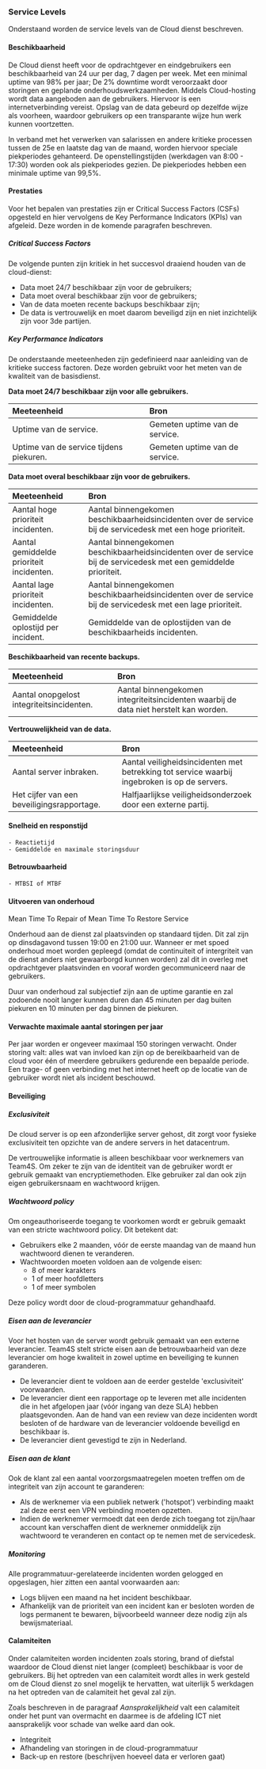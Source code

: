 ### Service Levels

Onderstaand worden de service levels van de Cloud dienst beschreven.

#### Beschikbaarheid

De Cloud dienst heeft voor de opdrachtgever en eindgebruikers een beschikbaarheid van 24 uur per dag, 7 dagen per week. Met een minimal uptime van 98% per jaar; De 2% downtime wordt veroorzaakt door storingen en geplande onderhoudswerkzaamheden. Middels Cloud-hosting wordt data aangeboden aan de gebruikers. Hiervoor is een internetverbinding vereist. Opslag van de data gebeurd op dezelfde wijze als voorheen, waardoor gebruikers op een transparante wijze hun werk kunnen voortzetten.


In verband met het verwerken van salarissen en andere kritieke processen tussen de 25e en laatste dag van de maand, worden hiervoor speciale piekperiodes gehanteerd. De openstellingstijden (werkdagen van 8:00 - 17:30) worden ook als piekperiodes gezien. De piekperiodes hebben een minimale uptime van 99,5%.

#### Prestaties

Voor het bepalen van prestaties zijn er Critical Success Factors (CSFs) opgesteld en hier vervolgens de Key Performance Indicators (KPIs) van afgeleid. Deze worden in de komende paragrafen beschreven.

##### Critical Success Factors

De volgende punten zijn kritiek in het succesvol draaiend houden van de cloud-dienst:

- Data moet 24/7 beschikbaar zijn voor de gebruikers;
- Data moet overal beschikbaar zijn voor de gebruikers;
- Van de data moeten recente backups beschikbaar zijn;
- De data is vertrouwelijk en moet daarom beveiligd zijn en niet inzichtelijk zijn voor 3de partijen.

##### Key Performance Indicators

De onderstaande meeteenheden zijn gedefinieerd naar aanleiding van de kritieke success factoren. Deze worden gebruikt voor het meten van de kwaliteit van de basisdienst.

__Data moet 24/7 beschikbaar zijn voor alle gebruikers.__

| Meeteenheid                             | Bron                           |
| :----------                             | :---                           |
| Uptime van de service.                  | Gemeten uptime van de service. |
| Uptime van de service tijdens piekuren. | Gemeten uptime van de service. |

__Data moet overal beschikbaar zijn voor de gebruikers.__

| Meeteenheid                              | Bron                                                                                                              |
| :----------                              | :---                                                                                                              |
| Aantal hoge prioriteit incidenten.       | Aantal binnengekomen beschikbaarheidsincidenten over de service bij de servicedesk met een hoge prioriteit.       |
| Aantal gemiddelde prioriteit incidenten. | Aantal binnengekomen beschikbaarheidsincidenten over de service bij de servicedesk met een gemiddelde prioriteit. |
| Aantal lage prioriteit incidenten.       | Aantal binnengekomen beschikbaarheidsincidenten over de service bij de servicedesk met een lage prioriteit.       |
| Gemiddelde oplostijd per incident.       | Gemiddelde van de oplostijden van de beschikbaarheids incidenten.                                                 |

__Beschikbaarheid van recente backups.__

| Meeteenheid                               | Bron                                                                                  |
| :----------                               | :---                                                                                  |
| Aantal onopgelost integriteitsincidenten. | Aantal binnengekomen integriteitsincidenten waarbij de data niet herstelt kan worden. |

__Vertrouwelijkheid van de data.__

| Meeteenheid                                | Bron                                                                                         |
| :----------                                | :---                                                                                         |
| Aantal server inbraken.                    | Aantal veiligheidsincidenten met betrekking tot service waarbij ingebroken is op de servers. |
| Het cijfer van een beveiligingsrapportage. | Halfjaarlijkse veiligheidsonderzoek door een externe partij.                                 |

#### Snelheid en responstijd

	- Reactietijd
	- Gemiddelde en maximale storingsduur

#### Betrouwbaarheid

	- MTBSI of MTBF

#### Uitvoeren van onderhoud

Mean Time To Repair of Mean Time To Restore Service

Onderhoud aan de dienst zal plaatsvinden op standaard tijden. Dit zal zijn op dinsdagavond tussen 19:00 en 21:00 uur.
Wanneer er met spoed onderhoud moet worden gepleegd (omdat de continuiteit of intergriteit van de dienst anders niet gewaarborgd kunnen worden) zal dit in overleg met opdrachtgever plaatsvinden en vooraf worden gecommuniceerd naar de gebruikers.

Duur van onderhoud zal subjectief zijn aan de uptime garantie en zal zodoende nooit langer kunnen duren dan 45 minuten per dag buiten piekuren en 10 minuten per dag binnen de piekuren.


#### Verwachte maximale aantal storingen per jaar

Per jaar worden er ongeveer maximaal 150 storingen verwacht. Onder storing valt: alles wat van invloed kan zijn op de bereikbaarheid van de cloud voor één of meerdere gebruikers gedurende een bepaalde periode. Een trage- of geen verbinding met het internet heeft op de locatie van de gebruiker wordt niet als incident beschouwd.

#### Beveiliging

##### Exclusiviteit
De cloud server is op een afzonderlijke server gehost, dit zorgt voor fysieke exclusiviteit ten opzichte van de andere servers in het datacentrum.

De vertrouwelijke informatie is alleen beschikbaar voor werknemers van Team4S. Om zeker te zijn van de identiteit van de gebruiker wordt er gebruik gemaakt van encryptiemethoden. Elke gebruiker zal dan ook zijn eigen gebruikersnaam en wachtwoord krijgen.

##### Wachtwoord policy
Om ongeauthoriseerde toegang te voorkomen wordt er gebruik gemaakt van een stricte wachtwoord policy. Dit betekent dat: 
- Gebruikers elke 2 maanden, vóór de eerste maandag van de maand hun wachtwoord dienen te veranderen.
- Wachtwoorden moeten voldoen aan de volgende eisen:
	- 8 of meer karakters
	- 1 of meer hoofdletters
	- 1 of meer symbolen

Deze policy wordt door de cloud-programmatuur gehandhaafd.

##### Eisen aan de leverancier
Voor het hosten van de server wordt gebruik gemaakt van een externe leverancier. Team4S stelt stricte eisen aan de betrouwbaarheid van deze leverancier om hoge kwaliteit in zowel uptime en beveiliging te kunnen garanderen.

- De leverancier dient te voldoen aan de eerder gestelde 'exclusiviteit' voorwaarden.
- De leverancier dient een rapportage op te leveren met alle incidenten die in het afgelopen jaar (vóór ingang van deze SLA) hebben plaatsgevonden. Aan de hand van een review van deze incidenten wordt besloten of de hardware van de leverancier voldoende beveiligd en beschikbaar is.
- De leverancier dient gevestigd te zijn in Nederland.

##### Eisen aan de klant
Ook de klant zal een aantal voorzorgsmaatregelen moeten treffen om de integriteit van zijn account te garanderen:

- Als de werknemer via een publiek netwerk ('hotspot') verbinding maakt zal deze eerst een VPN verbinding moeten opzetten.
- Indien de werknemer vermoedt dat een derde zich toegang tot zijn/haar account kan verschaffen dient de werknemer onmiddelijk zijn wachtwoord te veranderen en contact op te nemen met de servicedesk.

##### Monitoring
Alle programmatuur-gerelateerde incidenten worden gelogged en opgeslagen, hier zitten een aantal voorwaarden aan:

- Logs blijven een maand na het incident beschikbaar.
- Afhankelijk van de prioriteit van een incident kan er besloten worden de logs permanent te bewaren, bijvoorbeeld wanneer deze nodig zijn als bewijsmateriaal.

#### Calamiteiten
Onder calamiteiten worden incidenten zoals storing, brand of diefstal waardoor de Cloud dienst niet langer (compleet) beschikbaar is voor de gebruikers. Bij het optreden van een calamiteit wordt alles in werk gesteld om de Cloud dienst zo snel mogelijk te hervatten, wat uiterlijk 5 werkdagen na het optreden van de calamiteit het geval zal zijn.

Zoals beschreven in de paragraaf _Aansprakelijkheid_ valt een calamiteit onder het punt van overmacht en daarmee is de afdeling ICT niet aansprakelijk voor schade van welke aard dan ook.

- Integriteit
- Afhandeling van storingen in de cloud-programmatuur
- Back-up en restore (beschrijven hoeveel data er verloren gaat)
